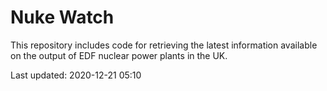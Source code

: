 # Nuke Watch

This repository includes code for retrieving the latest information available on the output of EDF nuclear power plants in the UK.

Last updated: 2020-12-21 05:10